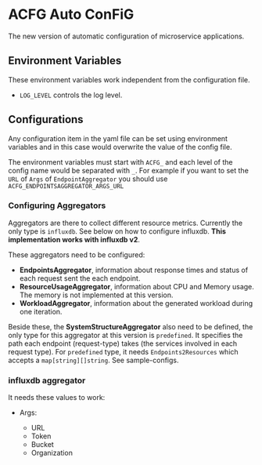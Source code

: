 # ACFG Auto ConFiG
The new version of automatic configuration of microservice applications.

## Environment Variables
    
These environment variables work independent from the configuration file.
- `LOG_LEVEL` controls the log level. 

## Configurations
Any configuration item in the yaml file can be set using environment variables and in this case would overwrite the value of the config file.

The environment variables must start with `ACFG_` and each level of the config name would be separated with `_`. For example if you want to set the `URL` of `Args` of `EndpointAggregator` you should use `ACFG_ENDPOINTSAGGREGATOR_ARGS_URL`

### Configuring Aggregators
Aggregators are there to collect different resource metrics. Currently the only type is `influxdb`. See below on how to configure influxdb. **This implementation works with influxdb v2**.

These aggregators need to be configured:
  - **EndpointsAggregator**, information about response times and status of each request sent the each endpoint.
  - **ResourceUsageAggregator**, information about CPU and Memory usage. The memory is not implemented at this version.
  - **WorkloadAggregator**, information about the generated workload during one iteration. 

Beside these, the **SystemStructureAggregator** also need to be defined, the only type for this aggregator at this version is `predefined`. It specifies the path each endpoint (request-type) takes (the services involved in each request type).
For `predefined` type, it needs `Endpoints2Resources` which accepts a `map[string][]string`. See sample-configs.

### influxdb aggregator

It needs these values to work:

  - Args:
  
    - URL
    - Token
    - Bucket
    - Organization